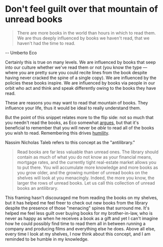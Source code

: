 # Don't feel guilt over that mountain of unread books

> There are more books in the world than hours in which to read them. We are thus deeply influenced by books we haven't read, that we haven't had the time to read.

-- Umberto Eco

Certainly this is true on many levels. We are influenced by books that seep into our culture whether we've read them or not (you know the type — where you are pretty sure you could recite lines from the book despite having never cracked the spine of a single copy). We are influenced by the policies these books inspire. We are influenced by books via people in our orbit who act and think and speak differently owing to the books they have read. 

These are reasons you may want to read that mountain of books. They influence your life, thus it would be ideal to really understand them.

But the point of this snippet relates more to the flip side: not so much that you needn't read the books, as Eco somewhat [argues](https://www.theparisreview.org/blog/2017/11/02/on-unread-books/), but that it's beneficial to remember that you will never be _able_ to read all of the books you wish to read. Remembering this drives [humility](../humility_is_key_to_growth/). 

Nassim Nicholas Taleb refers to this concept as the "antilibrary."

> Read books are far less valuable than unread ones. The library should contain as much of what you do not know as your financial means, mortgage rates, and the currently tight real-estate market allows you to put there. You will accumulate more knowledge and more books as you grow older, and the growing number of unread books on the shelves will look at you menacingly. Indeed, the more you know, the larger the rows of unread books. Let us call this collection of unread books an antilibrary.

This framing hasn't discouraged me from reading the books on my shelves, but it has helped me feel freer to check out new books from the library despite the presence of those "menacing" spines that surround me. It's helped me feel less guilt over buying books for my brother-in-law, who is never as happy as when he receives a book as a gift and yet I can't imagine how he could possibly find time to read them all in between running a company and producing films and everything else he does. Above all else, every time I look at my shelves, I now think about this concept, and I am reminded to be humble in my knowledge.
